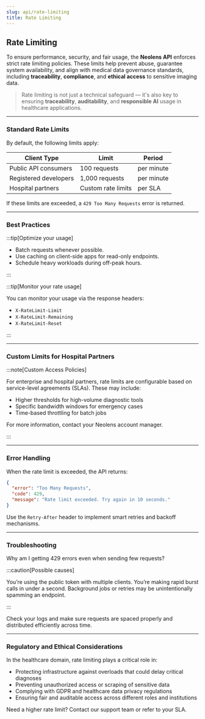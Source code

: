 ```yaml
---
slug: api/rate-limiting
title: Rate Limiting
---
```


## Rate Limiting

To ensure performance, security, and fair usage, the **Neolens API** enforces strict rate limiting policies. These limits help prevent abuse, guarantee system availability, and align with medical data governance standards, including **traceability**, **compliance**, and **ethical access** to sensitive imaging data.

> Rate limiting is not just a technical safeguard — it's also key to ensuring **traceability**, **auditability**, and **responsible AI** usage in healthcare applications.

---

### Standard Rate Limits

By default, the following limits apply:

| Client Type            | Limit                 | Period      |
|------------------------|-----------------------|-------------|
| Public API consumers   | 100 requests          | per minute  |
| Registered developers  | 1,000 requests        | per minute  |
| Hospital partners      | Custom rate limits    | per SLA     |

If these limits are exceeded, a `429 Too Many Requests` error is returned.

---

### Best Practices

:::tip[Optimize your usage]

- Batch requests whenever possible.
- Use caching on client-side apps for read-only endpoints.
- Schedule heavy workloads during off-peak hours.

:::

:::tip[Monitor your rate usage]

You can monitor your usage via the response headers:

- `X-RateLimit-Limit`
- `X-RateLimit-Remaining`
- `X-RateLimit-Reset`

:::

---

### Custom Limits for Hospital Partners

:::note[Custom Access Policies]

For enterprise and hospital partners, rate limits are configurable based on service-level agreements (SLAs). These may include:

- Higher thresholds for high-volume diagnostic tools
- Specific bandwidth windows for emergency cases
- Time-based throttling for batch jobs

For more information, contact your Neolens account manager.

:::

---

### Error Handling

When the rate limit is exceeded, the API returns:

```json
{
  "error": "Too Many Requests",
  "code": 429,
  "message": "Rate limit exceeded. Try again in 10 seconds."
}
```

Use the `Retry-After` header to implement smart retries and backoff mechanisms.

---

### Troubleshooting

Why am I getting 429 errors even when sending few requests?

:::caution[Possible causes]

You’re using the public token with multiple clients.
You’re making rapid burst calls in under a second.
Background jobs or retries may be unintentionally spamming an endpoint.

:::

Check your logs and make sure requests are spaced properly and distributed efficiently across time.

---

### Regulatory and Ethical Considerations

In the healthcare domain, rate limiting plays a critical role in:

- Protecting infrastructure against overloads that could delay critical diagnoses
- Preventing unauthorized access or scraping of sensitive data
- Complying with GDPR and healthcare data privacy regulations
- Ensuring fair and auditable access across different roles and institutions

Need a higher rate limit? Contact our support team or refer to your SLA.
